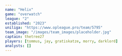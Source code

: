 ```yaml
---
name: "Helix"
game: "overwatch"
league: "2"
established: "2023"
uniliga: "https://www.opleague.pro/team/5795"
team_image: "/images/team_images/placeholder.jpg"
captain: thetree27
players: [tommus, jay, gratiskatze, morry, darklord]
analysts: []
---
```


